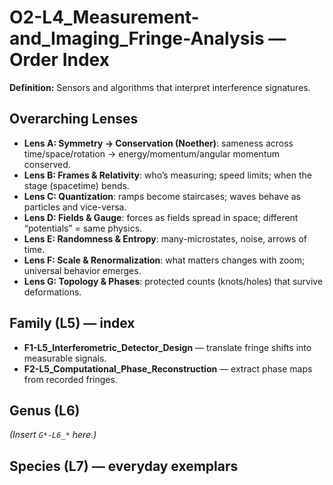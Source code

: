 # O2-L4_Measurement-and_Imaging_Fringe-Analysis — Order Index
**Definition:** Sensors and algorithms that interpret interference signatures.

## Overarching Lenses

- **Lens A: Symmetry -> Conservation (Noether)**: sameness across time/space/rotation → energy/momentum/angular momentum conserved.
- **Lens B: Frames & Relativity**: who’s measuring; speed limits; when the stage (spacetime) bends.
- **Lens C: Quantization**: ramps become staircases; waves behave as particles and vice-versa.
- **Lens D: Fields & Gauge**: forces as fields spread in space; different “potentials” = same physics.
- **Lens E: Randomness & Entropy**: many-microstates, noise, arrows of time.
- **Lens F: Scale & Renormalization**: what matters changes with zoom; universal behavior emerges.
- **Lens G: Topology & Phases**: protected counts (knots/holes) that survive deformations.

## Family (L5) — index
- **F1-L5_Interferometric_Detector_Design** — translate fringe shifts into measurable signals.
- **F2-L5_Computational_Phase_Reconstruction** — extract phase maps from recorded fringes.

## Genus (L6)
_(Insert `G*-L6_*` here.)_

## Species (L7) — everyday exemplars

